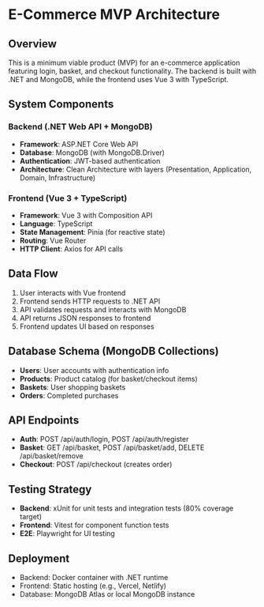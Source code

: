 # E-Commerce MVP Architecture

## Overview

This is a minimum viable product (MVP) for an e-commerce application featuring login, basket, and checkout functionality. The backend is built with .NET and MongoDB, while the frontend uses Vue 3 with TypeScript.

## System Components

### Backend (.NET Web API + MongoDB)

- **Framework**: ASP.NET Core Web API
- **Database**: MongoDB (with MongoDB.Driver)
- **Authentication**: JWT-based authentication
- **Architecture**: Clean Architecture with layers (Presentation, Application, Domain, Infrastructure)

### Frontend (Vue 3 + TypeScript)

- **Framework**: Vue 3 with Composition API
- **Language**: TypeScript
- **State Management**: Pinia (for reactive state)
- **Routing**: Vue Router
- **HTTP Client**: Axios for API calls

## Data Flow

1. User interacts with Vue frontend
2. Frontend sends HTTP requests to .NET API
3. API validates requests and interacts with MongoDB
4. API returns JSON responses to frontend
5. Frontend updates UI based on responses

## Database Schema (MongoDB Collections)

- **Users**: User accounts with authentication info
- **Products**: Product catalog (for basket/checkout items)
- **Baskets**: User shopping baskets
- **Orders**: Completed purchases

## API Endpoints

- **Auth**: POST /api/auth/login, POST /api/auth/register
- **Basket**: GET /api/basket, POST /api/basket/add, DELETE /api/basket/remove
- **Checkout**: POST /api/checkout (creates order)

## Testing Strategy

- **Backend**: xUnit for unit tests and integration tests (80% coverage target)
- **Frontend**: Vitest for component function tests
- **E2E**: Playwright for UI testing

## Deployment

- Backend: Docker container with .NET runtime
- Frontend: Static hosting (e.g., Vercel, Netlify)
- Database: MongoDB Atlas or local MongoDB instance
